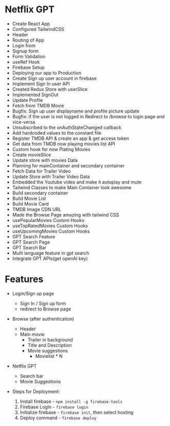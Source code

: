 # Netflix GPT

- Create React App
- Configured TailwindCSS
- Header
- Routing of App
- Login from
- Signup form
- Form Validation
- useRef Hook
- Firebase Setup
- Deploying our app to Production
- Create Sign up user account in firebase
- Implement Sign In user API
- Created Redux Store with userSlice
- Implemented SignOut
- Update Profile
- Fetch from TMDB Movie
- Bugfix: Sign up user displayname and profile picture update
- Bugfix: if the user is not logged in Redirect to /browse to login page and vice-versa
- Unsubscribed to the onAuthStateChanged callback
- Add hardcoded values to the constant file
- Register TMDB API & create an app & get access token
- Get data from TMDB now playing movies list API
- Custom hook for now Plating Movies
- Create movieSlice
- Update store with movies Data
- Planning for mainContainer and secondary container
- Fetch Data for Trailer Video
- Update Store with Trailer Video Data
- Embedded the Youtube video and make it autoplay and mute
- Tailwind Classes to make Main Container look awesome
- Build secondary container
- Build Movie List
- Build Movie Card
- TMDB Image CDN URL
- Made the Browse Page amazing with tailwind CSS
- usePopularMovies Custom Hooks
- useTopRatedMovies Custom Hooks
- useUpcomingMovies Custom Hooks
- GPT Search Feature
- GPT Search Page
- GPT Search Bar
- Multi language feature in gpt search
- Integrate GPT APIs(get openAI key)

# Features

- Login/Sign up page
  - Sign In / Sign up form
  - redirect to Browse page
- Browse (after authentication)

  - Header
  - Main movie
    - Trailer in background
    - Title and Description
    - Movie suggestions
      - Movielist \* N

- Netflix GPT

  - Search bar
  - Movie Suggestions

- Steps for Deployment:
  1. Install firebase - `npm install -g firebase-tools`
  2. Firebase Login - `firebase login`
  3. Initialize firebase - `firebase init`, then select hosting
  4. Deploy command - `firebase deploy`
